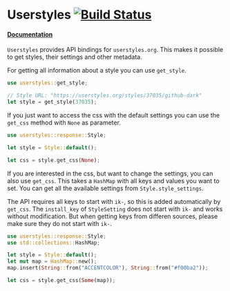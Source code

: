 # Userstyles [![Build Status](https://img.shields.io/crates/v/userstyles.svg?style=flat-square)](https://crates.io/crates/userstyles)

#### [Documentation](https://docs.rs/userstyles)

`Userstyles` provides API bindings for `userstyles.org`.
This makes it possible to get styles, their settings and other metadata.

For getting all information about a style you can use `get_style`.

```rust
use userstyles::get_style;

// Style URL: "https://userstyles.org/styles/37035/github-dark"
let style = get_style(37035);
```

If you just want to access the css with the default settings you can
use the `get_css` method with `None` as parameter.

```rust
use userstyles::response::Style;

let style = Style::default();

let css = style.get_css(None);
```

If you are interested in the css, but want to change the settings,
you can also use `get_css`. This takes a `HashMap` with all keys and values you want to set.
You can get all the available settings from `Style.style_settings`.

The API requires all keys to start with `ik-`, so this is added automatically by
`get_css`. The `install_key` of `StyleSetting` does not start with
`ik-` and works without modification. But when getting keys from differen sources,
please make sure they do not start with `ik-`.

```rust
use userstyles::response::Style;
use std::collections::HashMap;

let style = Style::default();
let mut map = HashMap::new();
map.insert(String::from("ACCENTCOLOR"), String::from("#f00ba2"));

let css = style.get_css(Some(map));
```
